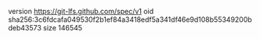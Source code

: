 version https://git-lfs.github.com/spec/v1
oid sha256:3c6fdcafa049530f2b1ef84a3418edf5a341df46e9d108b55349200bdeb43573
size 146545
